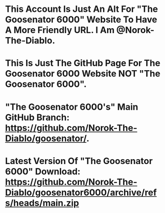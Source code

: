 # This Account Is Just An Alt For "The Goosenator 6000" Website To Have A More Friendly URL. I Am @Norok-The-Diablo.

# This Is Just The GitHub Page For The Goosenator 6000 Website NOT "The Goosenator 6000".

# "The Goosenator 6000's" Main GitHub Branch: https://github.com/Norok-The-Diablo/goosenator/.

# Latest Version Of "The Goosenator 6000" Download: https://github.com/Norok-The-Diablo/goosenator6000/archive/refs/heads/main.zip
